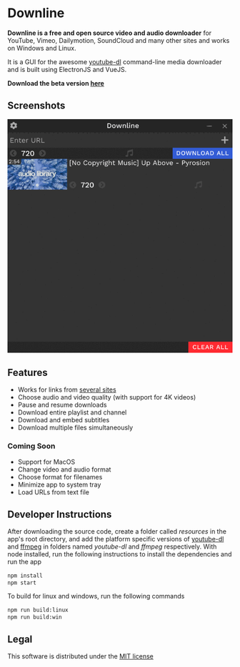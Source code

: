 # Downline
**Downline is a free and open source video and audio downloader** for YouTube, Vimeo, Dailymotion, SoundCloud and many other sites and works on Windows and Linux.

It is a GUI for the awesome [youtube-dl](https://rg3.github.io/youtube-dl/) command-line media downloader and is built using ElectronJS and VueJS.

**Download the beta version [here](https://github.com/jarbun/downline/releases)**

## Screenshots
<p align="center">
  <img src="./extras/demo.gif" alt="screenshots"/>
</p>

## Features
* Works for links from [several sites](https://rg3.github.io/youtube-dl/supportedsites.html)
* Choose audio and video quality (with support for 4K videos)
* Pause and resume downloads
* Download entire playlist and channel
* Download and embed subtitles
* Download multiple files simultaneously

### Coming Soon
* Support for MacOS
* Change video and audio format
* Choose format for filenames
* Minimize app to system tray
* Load URLs from text file

## Developer Instructions
After downloading the source code, create a folder called _resources_ in the app's root directory, and add the platform specific versions of [youtube-dl]( https://rg3.github.io/youtube-dl/download.html) and [ffmpeg](http://ffmpeg.org/download.html) in folders named _youtube-dl_ and _ffmpeg_ respectively. With node installed, run the following instructions to install the dependencies and run the app
```
npm install
npm start
```
To build for linux and windows, run the following commands
```
npm run build:linux
npm run build:win
```

## Legal
This software is distributed under the [MIT license](https://github.com/jarbun/downline/blob/master/LICENSE)
